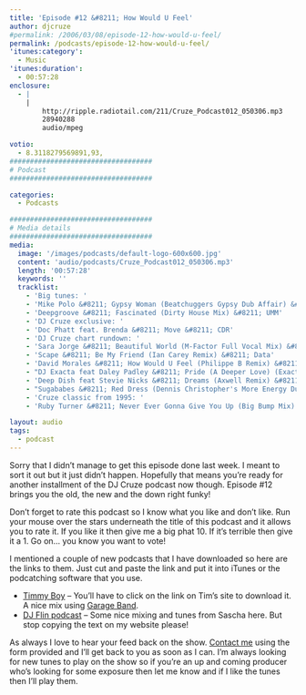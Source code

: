 ```yaml
---
title: 'Episode #12 &#8211; How Would U Feel'
author: djcruze
#permalink: /2006/03/08/episode-12-how-would-u-feel/
permalink: /podcasts/episode-12-how-would-u-feel/
'itunes:category':
  - Music
'itunes:duration':
  - 00:57:28
enclosure:
  - |
    |
        http://ripple.radiotail.com/211/Cruze_Podcast012_050306.mp3
        28940288
        audio/mpeg

votio:
  - 8.3118279569891,93,
###################################
# Podcast
###################################

categories:
  - Podcasts

###################################
# Media details
###################################
media:
  image: '/images/podcasts/default-logo-600x600.jpg'
  content: 'audio/podcasts/Cruze_Podcast012_050306.mp3'
  length: '00:57:28'
  keywords: ''
  tracklist:
    - 'Big tunes: '
    - 'Mike Polo &#8211; Gypsy Woman (Beatchuggers Gypsy Dub Affair) &#8211; Disco:Wax'
    - 'Deepgroove &#8211; Fascinated (Dirty House Mix) &#8211; UMM'
    - 'DJ Cruze exclusive: '
    - 'Doc Phatt feat. Brenda &#8211; Move &#8211; CDR'
    - 'DJ Cruze chart rundown: '
    - 'Sara Jorge &#8211; Beautiful World (M-Factor Full Vocal Mix) &#8211; Purple City'
    - 'Scape &#8211; Be My Friend (Ian Carey Remix) &#8211; Data'
    - 'David Morales &#8211; How Would U Feel (Philippe B Remix) &#8211; Data'
    - "DJ Exacta feat Daley Padley &#8211; Pride (A Deeper Love) (Exacta's Vocal Mix) &#8211; Compulsive"
    - 'Deep Dish feat Stevie Nicks &#8211; Dreams (Axwell Remix) &#8211; Positiva'
    - "Sugababes &#8211; Red Dress (Dennis Christopher's More Energy Dub) &#8211; Island"
    - 'Cruze classic from 1995: '
    - 'Ruby Turner &#8211; Never Ever Gonna Give You Up (Big Bump Mix) (from the Club Diamonds EP) &#8211; Wired Recordings'

layout: audio
tags:
  - podcast
---
```


Sorry that I didn&#8217;t manage to get this episode done last week. I meant to sort it out but it just didn&#8217;t happen. Hopefully that means you&#8217;re ready for another installment of the DJ Cruze podcast now though. Episode #12 brings you the old, the new and the down right funky!

Don&#8217;t forget to rate this podcast so I know what you like and don&#8217;t like. Run your mouse over the stars underneath the title of this podcast and it allows you to rate it. If you like it then give me a big phat 10. If it&#8217;s terrible then give it a 1. Go on&#8230; you know you want to vote!

I mentioned a couple of new podcasts that I have downloaded so here are the links to them. Just cut and paste the link and put it into iTunes or the podcatching software that you use.

- [Timmy Boy][23] &#8211; You&#8217;ll have to click on the link on Tim&#8217;s site to download it. A nice mix using [Garage Band][24].
- [DJ Flin podcast][25] &#8211; Some nice mixing and tunes from Sascha here. But stop copying the text on my website please!

As always I love to hear your feed back on the show. [Contact me][26] using the form provided and I&#8217;ll get back to you as soon as I can. I&#8217;m always looking for new tunes to play on the show so if you&#8217;re an up and coming producer who&#8217;s looking for some exposure then let me know and if I like the tunes then I&#8217;ll play them.

[1]: http://ripple.radiotail.com/211/Cruze_Podcast012_050306.mp3
[2]: http://www.djcruze.co.uk/cms/podcasts/feed/rss2
[3]: http://www.beatchuggers.dk/
[4]: http://www.discowax.com/
[5]: http://www.deepgrooveworld.com/
[6]: http://www.ummrecords.com/
[7]: http://docphatt.com/
[8]: http://www.discogs.com/artist/Sara+Jorge/
[9]: http://www.discogs.com/artist/M+Factor/
[10]: http://www.purplecitymusic.com/
[11]: http://www.ian45carey.com/
[12]: http://www.ministryofsound.com/
[13]: http://www.defmix.com/
[14]: http://www.djphilippeb.com/
[15]: http://www.deepdish.com/
[16]: http://www.nicksfix.com/
[17]: http://www.axwell.nu/
[18]: http://www.positivarecords.com/
[19]: http://www.sugababes.com/
[20]: http://www.spinninrecords.nl/
[21]: http://www.islandrecords.co.uk/
[22]: http://www.discogs.com/release/306967
[23]: http://web.mac.com/timrandall1/iWeb/Site/Podcast/Podcast.html
[24]: http://www.apple.com/ilife/garageband/
[25]: http://www.the-one-and-only.co.uk/podcast/?feed=rss2
[26]: /contact
